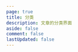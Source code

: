 ```yaml
---
page: true
title: 分类
description: 文章的分类界面
aside: false
comment: false
lastUpdated: false
---
```

<Category/>
